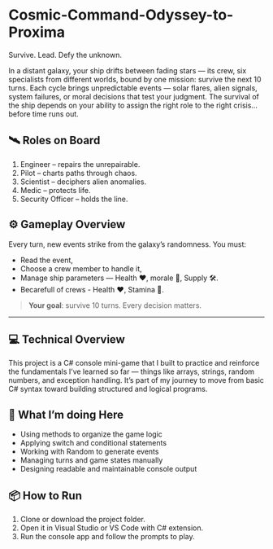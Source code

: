 # Cosmic-Command-Odyssey-to-Proxima
Survive. Lead. Defy the unknown.

In a distant galaxy, your ship drifts between fading stars — its crew, six specialists from different worlds, bound by one mission: survive the next 10 turns.
Each cycle brings unpredictable events — solar flares, alien signals, system failures, or moral decisions that test your judgment. The survival of the ship depends on your ability to assign the right role to the right crisis… before time runs out.

## 🛰️ Roles on Board

1. Engineer – repairs the unrepairable.
2. Pilot – charts paths through chaos.
3. Scientist – deciphers alien anomalies.
4. Medic – protects life.
5. Security Officer – holds the line.

## ⚙️ Gameplay Overview

Every turn, new events strike from the galaxy’s randomness.
You must:
- Read the event,
- Choose a crew member to handle it,
- Manage ship parameters — Health ❤️, morale 💫, Supply 🛠️.
- Becarefull of crews - Health ❤️, Stamina 💪.

> **Your goal**: survive 10 turns. Every decision matters.

-------------------------------
## 💻 Technical Overview

This project is a C# console mini-game that I built to practice and reinforce the fundamentals I’ve learned so far — things like arrays, strings, random numbers, and exception handling.
It’s part of my journey to move from basic C# syntax toward building structured and logical programs.

## 🧩 What I’m doing Here

- Using methods to organize the game logic
- Applying switch and conditional statements
- Working with Random to generate events
- Managing turns and game states manually
- Designing readable and maintainable console output

## 📦 How to Run

1. Clone or download the project folder.
2. Open it in Visual Studio or VS Code with C# extension.
3. Run the console app and follow the prompts to play.
